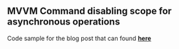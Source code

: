 ## MVVM Command disabling scope for asynchronous operations

Code sample for the blog post that can found  [**here**](http://www.dpaxinos.com/blog/2015/04/MVVM-command-disabling-scope-for-asynchronous-operations/)
